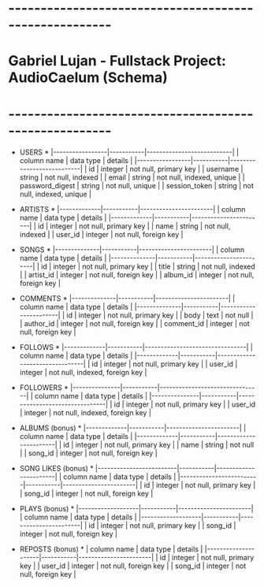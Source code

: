 # ------------------------------------------------------ 
# Gabriel Lujan - Fullstack Project: AudioCaelum (Schema) 
# ------------------------------------------------------ 


* USERS * 
|-----------------|-----------|---------------------------|
| column name     | data type | details                   |
|-----------------|-----------|---------------------------|
| id              | integer   | not null, primary key     |
| username        | string    | not null, indexed         |
| email           | string    | not null, indexed, unique |
| password_digest | string    | not null, unique          |
| session_token   | string    | not null, indexed, unique |


* ARTISTS * 
|-------------|-----------|-----------------------|
| column name | data type | details               |
|-------------|-----------|-----------------------|
| id          | integer   | not null, primary key |
| name        | string    | not null, indexed     |
| user_id     | integer   | not null, foreign key |


* SONGS * 
|--------------|-----------|-----------------------|
| column name  | data type | details               |
|--------------|-----------|-----------------------|
| id           | integer   | not null, primary key |
| title        | string    | not null, indexed     |
| artist_id    | integer   | not null, foreign key |
| album_id     | integer   | not null, foreign key |


* COMMENTS * 
|--------------|-----------|-----------------------|
| column name  | data type | details               |
|--------------|-----------|-----------------------|
| id           | integer   | not null, primary key |
| body         | text      | not null              |
| author_id    | integer   | not null, foreign key |
| comment_id   | integer   | not null, foreign key |


* FOLLOWS * 
|-------------|-----------|--------------------------------|
| column name | data type | details                        |
|-------------|-----------|--------------------------------|
| id          | integer   | not null, primary key          |
| user_id     | integer   | not null, indexed, foreign key |


* FOLLOWERS * 
|---------------|-----------|--------------------------------|
| column name   | data type | details                        |
|---------------|-----------|--------------------------------|
| id            | integer   | not null, primary key          |
| user_id       | integer   | not null, indexed, foreign key |


* ALBUMS (bonus) * 
|-------------|-----------|-----------------------|
| column name | data type | details               |
|-------------|-----------|-----------------------|
| id          | integer   | not null, primary key |
| name        | string    | not null              |
| song_id     | integer   | not null, foreign key |


* SONG LIKES (bonus) * 
|-------------------------|-----------|-----------------------|
| column name             | data type | details               |
|-------------------------|-----------|-----------------------|
| id                      | integer   | not null, primary key |
| song_id                 | integer   | not null, foreign key |


* PLAYS (bonus) * 
|-------------------|-----------|-----------------------|
| column name       | data type | details               |
|-------------------|-----------|-----------------------|
| id                | integer   | not null, primary key |
| song_id           | integer   | not null, foreign key |


* REPOSTS (bonus) * 
| column name         | data type | details               |
|---------------------|-----------|-----------------------|
| id                  | integer   | not null, primary key |
| user_id             | integer   | not null, foreign key |
| song_id             | integer   | not null, foreign key |
